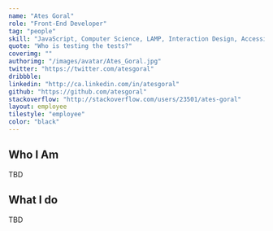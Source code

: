 ```yaml
---
name: "Ates Goral"
role: "Front-End Developer"
tag: "people"
skill: "JavaScript, Computer Science, LAMP, Interaction Design, Accessibility"
quote: "Who is testing the tests?"
coverimg: ""
authorimg: "/images/avatar/Ates_Goral.jpg"
twitter: "https://twitter.com/atesgoral"
dribbble:
linkedin: "http://ca.linkedin.com/in/atesgoral"
github: "https://github.com/atesgoral"
stackoverflow: "http://stackoverflow.com/users/23501/ates-goral"
layout: employee
tilestyle: "employee"
color: "black"
---
```


## Who I Am

TBD

## What I do

TBD

